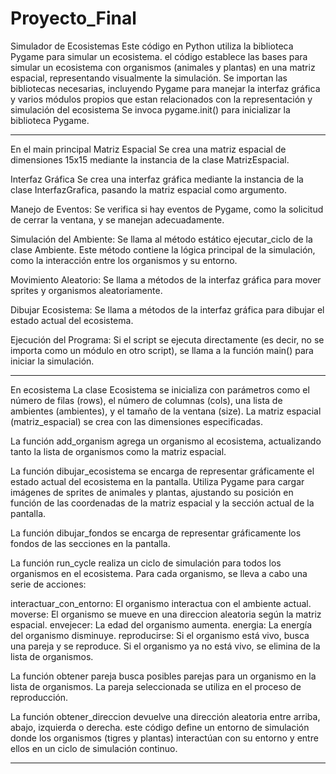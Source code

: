 # Proyecto_Final
Simulador de Ecosistemas
Este código en Python utiliza la biblioteca Pygame para simular un ecosistema.
el código establece las bases para simular un ecosistema con organismos (animales y plantas) en una matriz espacial, representando visualmente la simulación.
Se importan las bibliotecas necesarias, incluyendo Pygame para manejar la interfaz gráfica y varios módulos propios que estan relacionados con la representación y simulación del ecosistema
Se invoca pygame.init() para inicializar la biblioteca Pygame.

-------------------------------------------------------------------------------------------------------------------------------------------------------------------------------------

En el main principal
Matriz Espacial 
Se crea una matriz espacial de dimensiones 15x15 mediante la instancia de la clase MatrizEspacial.

Interfaz Gráfica
Se crea una interfaz gráfica mediante la instancia de la clase InterfazGrafica, pasando la matriz espacial como argumento.

Manejo de Eventos: 
Se verifica si hay eventos de Pygame, como la solicitud de cerrar la ventana, y se manejan adecuadamente.

Simulación del Ambiente: 
Se llama al método estático ejecutar_ciclo de la clase Ambiente. Este método contiene la lógica principal de la simulación, como la interacción entre los organismos y su entorno.

Movimiento Aleatorio: 
Se llama a métodos de la interfaz gráfica para mover sprites y organismos aleatoriamente.

Dibujar Ecosistema: 
Se llama a métodos de la interfaz gráfica para dibujar el estado actual del ecosistema.

Ejecución del Programa: 
Si el script se ejecuta directamente (es decir, no se importa como un módulo en otro script), se llama a la función main() para iniciar la simulación.

-------------------------------------------------------------------------------------------------------------------------------------------------------------------------------------

En ecosistema
La clase Ecosistema se inicializa con parámetros como el número de filas (rows), el número de columnas (cols), una lista de ambientes (ambientes), y el tamaño de la ventana (size). La matriz espacial (matriz_espacial) se crea con las dimensiones especificadas.

La función add_organism agrega un organismo al ecosistema, actualizando tanto la lista de organismos como la matriz espacial.

La función dibujar_ecosistema se encarga de representar gráficamente el estado actual del ecosistema en la pantalla. Utiliza Pygame para cargar imágenes de sprites de animales y plantas, ajustando su posición en función de las coordenadas de la matriz espacial y la sección actual de la pantalla.

La función dibujar_fondos se encarga de representar gráficamente los fondos de las secciones en la pantalla.

La función run_cycle realiza un ciclo de simulación para todos los organismos en el ecosistema. Para cada organismo, se lleva a cabo una serie de acciones:

interactuar_con_entorno: El organismo interactua con el ambiente actual.
moverse: El organismo se mueve en una direccion aleatoria según la matriz espacial.
envejecer: La edad del organismo aumenta.
energia: La energía del organismo disminuye.
reproducirse: Si el organismo está vivo, busca una pareja y se reproduce.
Si el organismo ya no está vivo, se elimina de la lista de organismos.

La función obtener pareja busca posibles parejas para un organismo en la lista de organismos. La pareja seleccionada se utiliza en el proceso de reproducción.

La función obtener_direccion devuelve una dirección aleatoria entre arriba, abajo, izquierda o derecha.
este código define un entorno de simulación donde los organismos (tigres y plantas) interactúan con su entorno y entre ellos en un ciclo de simulación continuo. 

-------------------------------------------------------------------------------------------------------------------------------------------------------------------------------------







